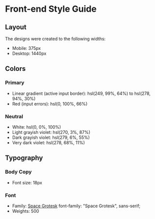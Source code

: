 # Front-end Style Guide

## Layout

The designs were created to the following widths:

- Mobile: 375px
- Desktop: 1440px

## Colors

### Primary

- Linear gradient (active input border): hsl(249, 99%, 64%) to hsl(278, 94%, 30%)
- Red (input errors): hsl(0, 100%, 66%)

### Neutral

- White: hsl(0, 0%, 100%)
- Light grayish violet: hsl(270, 3%, 87%)
- Dark grayish violet: hsl(279, 6%, 55%)
- Very dark violet: hsl(278, 68%, 11%)

## Typography

### Body Copy

- Font size: 18px

### Font

- Family: [Space Grotesk](https://fonts.google.com/specimen/Space+Grotesk)
  font-family: "Space Grotesk", sans-serif;
- Weights: 500
    <!DOCTYPE html>
  <html lang="en">
    <head>
      <meta charset="UTF-8" />
      <meta name="viewport" content="width=device-width, initial-scale=1.0" />
      <!-- displays site properly based on user's device -->
      <link rel="stylesheet" href="styles.css" type="text/css" />
      <link
        rel="icon"
        type="image/png"
        sizes="32x32"
        href="./images/favicon-32x32.png"
      />
      <link rel="preconnect" href="https://fonts.googleapis.com" />
      <link rel="preconnect" href="https://fonts.gstatic.com" crossorigin />
      <link
        href="https://fonts.googleapis.com/css2?family=Space+Grotesk:wght@500&display=swap"
        rel="stylesheet"
      />
      <title>Frontend Mentor | Interactive card details form</title>
    </head>
